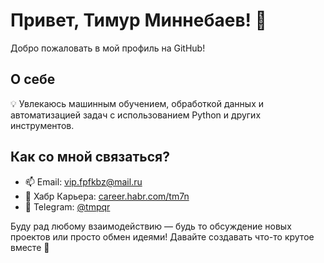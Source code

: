 # Привет, Тимур Миннебаев! 👋

Добро пожаловать в мой профиль на GitHub!

## О себе

💡 Увлекаюсь машинным обучением, обработкой данных и автоматизацией задач с использованием Python и других инструментов.

## Как со мной связаться?

- 📫 Email: [vip.fpfkbz@mail.ru](mailto:vip.fpfkbz@mail.ru)
- 💼 Хабр Карьера: [career.habr.com/tm7n](https://career.habr.com/tm7n)
- 💬 Telegram: [@tmpqr](https://t.me/tmpqr)

Буду рад любому взаимодействию — будь то обсуждение новых проектов или просто обмен идеями! Давайте создавать что-то крутое вместе 🚀
